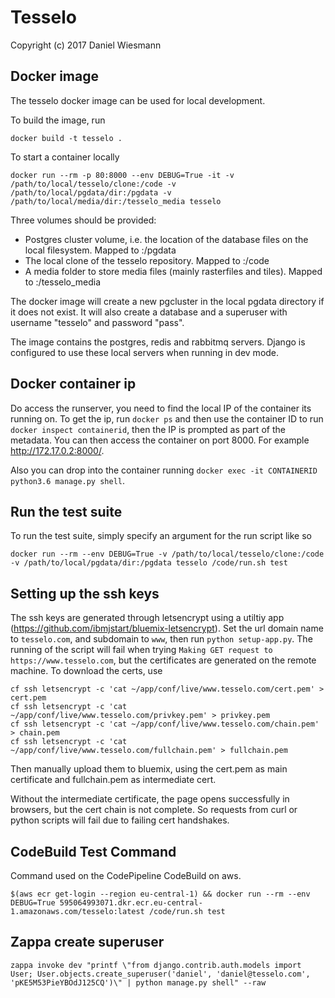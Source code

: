 Tesselo
=======

Copyright (c) 2017 Daniel Wiesmann

Docker image
------------

The tesselo docker image can be used for local development.

To build the image, run

    docker build -t tesselo .

To start a container locally

    docker run --rm -p 80:8000 --env DEBUG=True -it -v /path/to/local/tesselo/clone:/code -v /path/to/local/pgdata/dir:/pgdata -v /path/to/local/media/dir:/tesselo_media tesselo

Three volumes should be provided:

* Postgres cluster volume, i.e. the location of the database files on the local filesystem. Mapped to :/pgdata
* The local clone of the tesselo repository. Mapped to :/code
* A media folder to store media files (mainly rasterfiles and tiles). Mapped to :/tesselo_media

The docker image will create a new pgcluster in the local pgdata directory if
it does not exist. It will also create a database and a superuser with
username "tesselo" and password "pass".

The image contains the postgres, redis and rabbitmq servers. Django is
configured to use these local servers when running in dev mode.

Docker container ip
-------------------
Do access the runserver, you need to find the local IP of the container its running on. To get the ip,
run `docker ps` and then use the container ID to run `docker inspect containerid`, then the IP is prompted
as part of the metadata. You can then access the container on port 8000. For example http://172.17.0.2:8000/.

Also you can drop into the container running `docker exec -it CONTAINERID python3.6 manage.py shell`.

Run the test suite
------------------
To run the test suite, simply specify an argument for the run script like so

    docker run --rm --env DEBUG=True -v /path/to/local/tesselo/clone:/code -v /path/to/local/pgdata/dir:/pgdata tesselo /code/run.sh test

Setting up the ssh keys
-----------------------
The ssh keys are generated through letsencrypt using a utiltiy app (https://github.com/ibmjstart/bluemix-letsencrypt).
Set the url domain name to ``tesselo.com``, and subdomain to ``www``, then run ``python setup-app.py``.
The running of the script will fail when trying ``Making GET request to https://www.tesselo.com``, but
the certificates are generated on the remote machine. To download the certs, use

    cf ssh letsencrypt -c 'cat ~/app/conf/live/www.tesselo.com/cert.pem' > cert.pem
    cf ssh letsencrypt -c 'cat ~/app/conf/live/www.tesselo.com/privkey.pem' > privkey.pem
    cf ssh letsencrypt -c 'cat ~/app/conf/live/www.tesselo.com/chain.pem' > chain.pem
    cf ssh letsencrypt -c 'cat ~/app/conf/live/www.tesselo.com/fullchain.pem' > fullchain.pem

Then manually upload them to bluemix, using the cert.pem as main certificate and fullchain.pem as intermediate cert.

Without the intermediate certificate, the page opens successfully in browsers, but the cert chain is not complete. So
requests from curl or python scripts will fail due to failing cert handshakes.

CodeBuild Test Command
----------------------
Command used on the CodePipeline CodeBuild on aws.

    $(aws ecr get-login --region eu-central-1) && docker run --rm --env DEBUG=True 595064993071.dkr.ecr.eu-central-1.amazonaws.com/tesselo:latest /code/run.sh test


Zappa create superuser
----------------------

    zappa invoke dev "printf \"from django.contrib.auth.models import User; User.objects.create_superuser('daniel', 'daniel@tesselo.com', 'pKE5M53PieYBOdJ125CQ')\" | python manage.py shell" --raw
